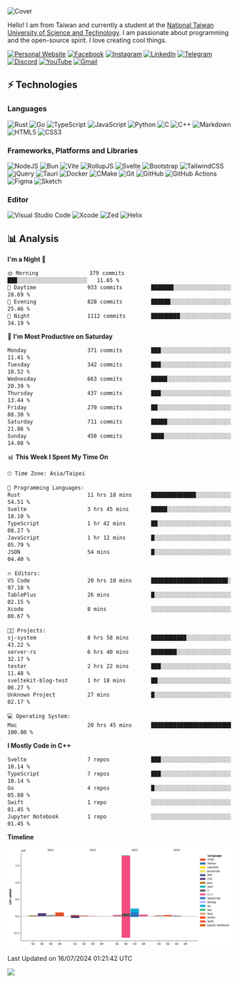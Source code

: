 <picture>
  <source media="(prefers-color-scheme: dark)" srcset="https://github.com/CRT-HAO/CRT-HAO/assets/31580253/6f53f4ab-546f-4db7-9f30-2c5b0711c0a2">
  <img alt="Cover" src="https://github.com/CRT-HAO/CRT-HAO/assets/31580253/4efdfca0-1005-43ab-8c60-07e6973a89b2">
</picture>

Hello! I am from Taiwan and currently a student at the [National Taiwan University of Science and Technology](https://www.ntust.edu.tw/). I am passionate about programming and the open-source spirit. I love creating cool things.

[![Personal Website](https://img.shields.io/badge/Personal%20Website-%23000000.svg?style=for-the-badge)](https://hayden.tw/)
[![Facebook](https://img.shields.io/badge/Facebook-%231877F2.svg?style=for-the-badge&logo=Facebook&logoColor=white)](https://www.facebook.com/CRT.HAO.CHUN/)
[![Instagram](https://img.shields.io/badge/Instagram-%23E4405F.svg?style=for-the-badge&logo=Instagram&logoColor=white)](https://www.instagram.com/crt_hao/)
[![LinkedIn](https://img.shields.io/badge/linkedin-%230077B5.svg?style=for-the-badge&logo=linkedin&logoColor=white)](https://www.linkedin.com/in/crthao/)
[![Telegram](https://img.shields.io/badge/Telegram-2CA5E0?style=for-the-badge&logo=telegram&logoColor=white)](https://t.me/CRT_HAO)
[![Discord](https://img.shields.io/badge/Discord-%235865F2.svg?style=for-the-badge&logo=discord&logoColor=white)](https://discordapp.com/users/401324674371551234)
[![YouTube](https://img.shields.io/badge/YouTube-%23FF0000.svg?style=for-the-badge&logo=YouTube&logoColor=white)](https://www.youtube.com/channel/UC-WnTCkztbitHGXnmvipUUg)
[![Gmail](https://img.shields.io/badge/Gmail-D14836?style=for-the-badge&logo=gmail&logoColor=white)](mailto:m831718@gmail.com)

## ⚡ Technologies

### Languages

![Rust](https://img.shields.io/badge/rust-%23000000.svg?style=for-the-badge&logo=rust&logoColor=white)
![Go](https://img.shields.io/badge/go-%2300ADD8.svg?style=for-the-badge&logo=go&logoColor=white)
![TypeScript](https://img.shields.io/badge/typescript-%23007ACC.svg?style=for-the-badge&logo=typescript&logoColor=white)
![JavaScript](https://img.shields.io/badge/javascript-%23323330.svg?style=for-the-badge&logo=javascript&logoColor=%23F7DF1E)
![Python](https://img.shields.io/badge/python-3670A0?style=for-the-badge&logo=python&logoColor=ffdd54)
![C](https://img.shields.io/badge/c-%2300599C.svg?style=for-the-badge&logo=c&logoColor=white)
![C++](https://img.shields.io/badge/c++-%2300599C.svg?style=for-the-badge&logo=c%2B%2B&logoColor=white)
![Markdown](https://img.shields.io/badge/markdown-%23000000.svg?style=for-the-badge&logo=markdown&logoColor=white)
![HTML5](https://img.shields.io/badge/html5-%23E34F26.svg?style=for-the-badge&logo=html5&logoColor=white)
![CSS3](https://img.shields.io/badge/css3-%231572B6.svg?style=for-the-badge&logo=css3&logoColor=white)

### Frameworks, Platforms and Libraries

![NodeJS](https://img.shields.io/badge/node.js-6DA55F?style=for-the-badge&logo=node.js&logoColor=white)
![Bun](https://img.shields.io/badge/Bun-%23000000.svg?style=for-the-badge&logo=bun&logoColor=white)
![Vite](https://img.shields.io/badge/vite-%23646CFF.svg?style=for-the-badge&logo=vite&logoColor=white)
![RollupJS](https://img.shields.io/badge/RollupJS-ef3335?style=for-the-badge&logo=rollup.js&logoColor=white)
![Svelte](https://img.shields.io/badge/svelte-%23f1413d.svg?style=for-the-badge&logo=svelte&logoColor=white)
![Bootstrap](https://img.shields.io/badge/bootstrap-%238511FA.svg?style=for-the-badge&logo=bootstrap&logoColor=white)
![TailwindCSS](https://img.shields.io/badge/tailwindcss-%2338B2AC.svg?style=for-the-badge&logo=tailwind-css&logoColor=white)
![jQuery](https://img.shields.io/badge/jquery-%230769AD.svg?style=for-the-badge&logo=jquery&logoColor=white)
![Tauri](https://img.shields.io/badge/tauri-%2324C8DB.svg?style=for-the-badge&logo=tauri&logoColor=%23FFFFFF)
![Docker](https://img.shields.io/badge/docker-%230db7ed.svg?style=for-the-badge&logo=docker&logoColor=white)
![CMake](https://img.shields.io/badge/CMake-%23008FBA.svg?style=for-the-badge&logo=cmake&logoColor=white)
![Git](https://img.shields.io/badge/git-%23F05033.svg?style=for-the-badge&logo=git&logoColor=white)
![GitHub](https://img.shields.io/badge/github-%23121011.svg?style=for-the-badge&logo=github&logoColor=white)
![GitHub Actions](https://img.shields.io/badge/github%20actions-%232671E5.svg?style=for-the-badge&logo=githubactions&logoColor=white)
![Figma](https://img.shields.io/badge/figma-%23F24E1E.svg?style=for-the-badge&logo=figma&logoColor=white)
![Sketch](https://img.shields.io/badge/Sketch-FFB387?style=for-the-badge&logo=sketch&logoColor=black)

### Editor

![Visual Studio Code](https://img.shields.io/badge/Visual%20Studio%20Code-0078d7.svg?style=for-the-badge&logo=visual-studio-code&logoColor=white)
![Xcode](https://img.shields.io/badge/Xcode-007ACC?style=for-the-badge&logo=Xcode&logoColor=white)
![Zed](https://img.shields.io/badge/Zed-F6F5F0?style=for-the-badge&logo=zed&logoColor=black)
![Helix](https://img.shields.io/badge/Helix-281733?style=for-the-badge&logo=helix&logoColor=white)

## 📊 Analysis

<!--START_SECTION:waka-->
**I'm a Night 🦉** 

```text
🌞 Morning                379 commits         ███░░░░░░░░░░░░░░░░░░░░░░   11.65 % 
🌆 Daytime                933 commits         ███████░░░░░░░░░░░░░░░░░░   28.69 % 
🌃 Evening                828 commits         ██████░░░░░░░░░░░░░░░░░░░   25.46 % 
🌙 Night                  1112 commits        █████████░░░░░░░░░░░░░░░░   34.19 % 
```
📅 **I'm Most Productive on Saturday** 

```text
Monday                   371 commits         ███░░░░░░░░░░░░░░░░░░░░░░   11.41 % 
Tuesday                  342 commits         ███░░░░░░░░░░░░░░░░░░░░░░   10.52 % 
Wednesday                663 commits         █████░░░░░░░░░░░░░░░░░░░░   20.39 % 
Thursday                 437 commits         ███░░░░░░░░░░░░░░░░░░░░░░   13.44 % 
Friday                   270 commits         ██░░░░░░░░░░░░░░░░░░░░░░░   08.30 % 
Saturday                 711 commits         █████░░░░░░░░░░░░░░░░░░░░   21.86 % 
Sunday                   458 commits         ████░░░░░░░░░░░░░░░░░░░░░   14.08 % 
```


📊 **This Week I Spent My Time On** 

```text
🕑︎ Time Zone: Asia/Taipei

💬 Programming Languages: 
Rust                     11 hrs 18 mins      ██████████████░░░░░░░░░░░   54.51 % 
Svelte                   3 hrs 45 mins       █████░░░░░░░░░░░░░░░░░░░░   18.10 % 
TypeScript               1 hr 42 mins        ██░░░░░░░░░░░░░░░░░░░░░░░   08.27 % 
JavaScript               1 hr 12 mins        █░░░░░░░░░░░░░░░░░░░░░░░░   05.79 % 
JSON                     54 mins             █░░░░░░░░░░░░░░░░░░░░░░░░   04.40 % 

🔥 Editors: 
VS Code                  20 hrs 10 mins      ████████████████████████░   97.18 % 
TablePlus                26 mins             █░░░░░░░░░░░░░░░░░░░░░░░░   02.15 % 
Xcode                    8 mins              ░░░░░░░░░░░░░░░░░░░░░░░░░   00.67 % 

🐱‍💻 Projects: 
sj-system                8 hrs 58 mins       ███████████░░░░░░░░░░░░░░   43.22 % 
server-rs                6 hrs 40 mins       ████████░░░░░░░░░░░░░░░░░   32.17 % 
tester                   2 hrs 22 mins       ███░░░░░░░░░░░░░░░░░░░░░░   11.48 % 
sveltekit-blog-test      1 hr 18 mins        ██░░░░░░░░░░░░░░░░░░░░░░░   06.27 % 
Unknown Project          27 mins             █░░░░░░░░░░░░░░░░░░░░░░░░   02.17 % 

💻 Operating System: 
Mac                      20 hrs 45 mins      █████████████████████████   100.00 % 
```

**I Mostly Code in C++** 

```text
Svelte                   7 repos             ███░░░░░░░░░░░░░░░░░░░░░░   10.14 % 
TypeScript               7 repos             ███░░░░░░░░░░░░░░░░░░░░░░   10.14 % 
Go                       4 repos             █░░░░░░░░░░░░░░░░░░░░░░░░   05.80 % 
Swift                    1 repo              ░░░░░░░░░░░░░░░░░░░░░░░░░   01.45 % 
Jupyter Notebook         1 repo              ░░░░░░░░░░░░░░░░░░░░░░░░░   01.45 % 
```



**Timeline**

![Lines of Code chart](https://raw.githubusercontent.com/CRT-HAO/CRT-HAO/main/assets/bar_graph.png)


 Last Updated on 16/07/2024 01:21:42 UTC
<!--END_SECTION:waka-->

![](https://komarev.com/ghpvc/?username=CRT-HAO&style=flat-square)
